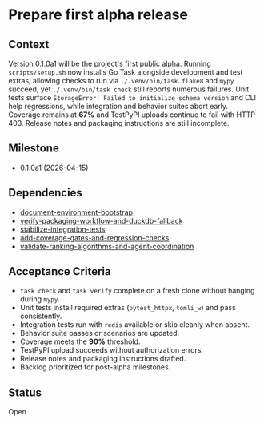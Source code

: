 # Prepare first alpha release

## Context
Version 0.1.0a1 will be the project's first public alpha. Running
`scripts/setup.sh` now installs Go Task alongside development and test extras,
allowing checks to run via `./.venv/bin/task`. `flake8` and `mypy` succeed, yet
`./.venv/bin/task check` still reports numerous failures. Unit tests surface
`StorageError: Failed to initialize schema version` and CLI help regressions,
while integration and behavior suites abort early. Coverage remains at **67%**
and TestPyPI uploads continue to fail with HTTP 403. Release notes and
packaging instructions are still incomplete.

## Milestone

- 0.1.0a1 (2026-04-15)

## Dependencies

- [document-environment-bootstrap](
  archive/document-environment-bootstrap.md)
- [verify-packaging-workflow-and-duckdb-fallback](
  archive/verify-packaging-workflow-and-duckdb-fallback.md)
- [stabilize-integration-tests](
  archive/stabilize-integration-tests.md)
- [add-coverage-gates-and-regression-checks](
  archive/add-coverage-gates-and-regression-checks.md)
- [validate-ranking-algorithms-and-agent-coordination](
  archive/validate-ranking-algorithms-and-agent-coordination.md)

## Acceptance Criteria
- `task check` and `task verify` complete on a fresh clone without
  hanging during `mypy`.
- Unit tests install required extras (`pytest_httpx`, `tomli_w`) and pass
  consistently.
- Integration tests run with `redis` available or skip cleanly when absent.
- Behavior suite passes or scenarios are updated.
- Coverage meets the **90%** threshold.
- TestPyPI upload succeeds without authorization errors.
- Release notes and packaging instructions drafted.
- Backlog prioritized for post-alpha milestones.

## Status
Open

